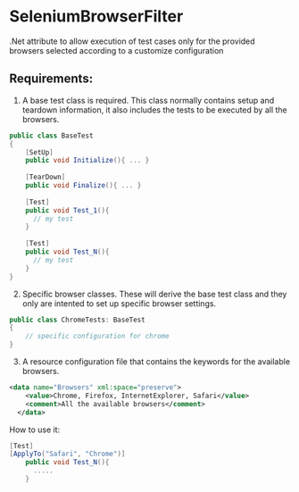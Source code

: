 # SeleniumBrowserFilter
.Net attribute to allow execution of test cases only for the provided browsers selected according to a customize configuration

## Requirements:
1. A base test class is required. This class normally contains setup and teardown information, it also includes the tests to be executed by all the browsers.

```csharp
public class BaseTest
{
    [SetUp]
    public void Initialize(){ ... }
    
    [TearDown]
    public void Finalize(){ ... }
    
    [Test]
    public void Test_1(){
      // my test
    }
    
    [Test]
    public void Test_N(){
      // my test
    }
}
```

2. Specific browser classes. These will derive the base test class and they only are intented to set up specific browser settings.

```csharp
public class ChromeTests: BaseTest
{
    // specific configuration for chrome
}
```

3. A resource configuration file that contains the keywords for the available browsers.

```xml
<data name="Browsers" xml:space="preserve">
    <value>Chrome, Firefox, InternetExplorer, Safari</value>
    <comment>All the available browsers</comment>
  </data>
```

How to use it:
```csharp
[Test]
[ApplyTo("Safari", "Chrome")]
    public void Test_N(){
      .....
    }
```
    
